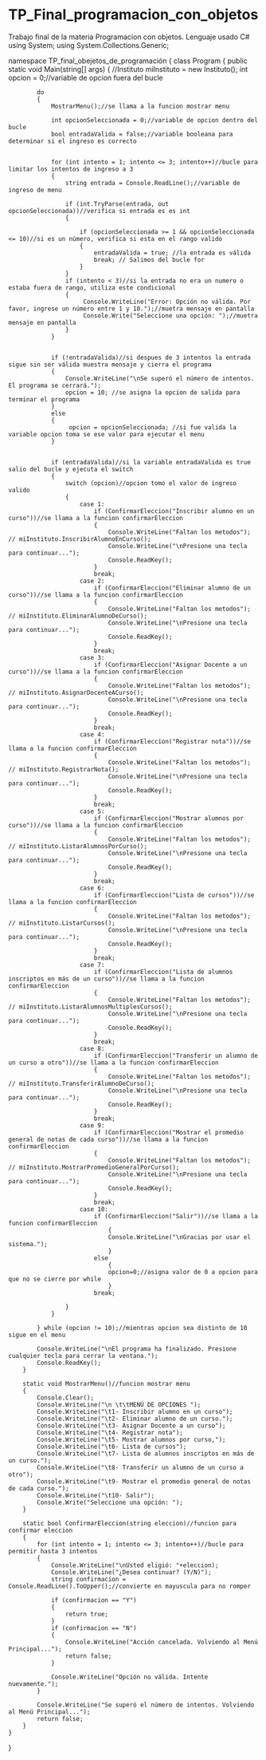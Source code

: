 # TP_Final_programacion_con_objetos
Trabajo final de la materia Programacion con objetos. Lenguaje usado C#
using System;
using System.Collections.Generic;

namespace TP_final_obejetos_de_programación
{
    class Program
    {
        public static void Main(string[] args)
        {
            //Instituto miInstituto = new Instituto();
            int opcion = 0;//variable de opcion fuera del bucle

            do
            {
                MostrarMenu();//se llama a la funcion mostrar menu
                
                int opcionSeleccionada = 0;//variable de opcion dentro del bucle
                bool entradaValida = false;//variable booleana para determinar si el ingreso es correcto

                
                for (int intento = 1; intento <= 3; intento++)//bucle para limitar los intentos de ingreso a 3
                {
                    string entrada = Console.ReadLine();//variable de ingreso de menu
                    
                    if (int.TryParse(entrada, out opcionSeleccionada))//verifica si entrada es es int
                    {
                        
                        if (opcionSeleccionada >= 1 && opcionSeleccionada <= 10)//si es un número, verifica si esta en el rango valido
                        {
                            entradaValida = true; //la entrada es válida
                            break; // Salimos del bucle for
                        }
                    }                    
                    if (intento < 3)//si la entrada no era un numero o estaba fuera de rango, utiliza este condicional
                    {
                         Console.WriteLine("Error: Opción no válida. Por favor, ingrese un número entre 1 y 10.");//muetra mensaje en pantalla
                         Console.Write("Seleccione una opción: ");//muetra mensaje en pantalla
                    }
                }

                
                if (!entradaValida)//si despues de 3 intentos la entrada sigue sin ser válida muestra mensaje y cierra el programa
                {
                    Console.WriteLine("\nSe superó el número de intentos. El programa se cerrará.");
                    opcion = 10; //se asigna la opcion de salida para terminar el programa
                }
                else
                {
                     opcion = opcionSeleccionada; //si fue valida la variable opcion toma se ese valor para ejecutar el menu
                }

               
                if (entradaValida)//si la variable entradaValida es true salio del bucle y ejecuta el switch
                {
                    switch (opcion)//opcion tomo el valor de ingreso valido
                    {
                        case 1:
                            if (ConfirmarEleccion("Inscribir alumno en un curso"))//se llama a la funcion confirmarEleccion
                            {
                                Console.WriteLine("Faltan los metodos"); // miInstituto.InscribirAlumnoEnCurso();
                                Console.WriteLine("\nPresione una tecla para continuar...");
                                Console.ReadKey();
                            }
                            break;
                        case 2:
                            if (ConfirmarEleccion("Eliminar alumno de un curso"))//se llama a la funcion confirmarEleccion
                            {
                                Console.WriteLine("Faltan los metodos"); // miInstituto.EliminarAlumnoDeCurso();
                                Console.WriteLine("\nPresione una tecla para continuar...");
                                Console.ReadKey();
                            }
                            break;
                        case 3:
                            if (ConfirmarEleccion("Asignar Docente a un curso"))//se llama a la funcion confirmarEleccion
                            {
                                Console.WriteLine("Faltan los metodos"); // miInstituto.AsignarDocenteACurso();
                                Console.WriteLine("\nPresione una tecla para continuar...");
                                Console.ReadKey();
                            }
                            break;
                        case 4:
                            if (ConfirmarEleccion("Registrar nota"))//se llama a la funcion confirmarEleccion
                            {
                                Console.WriteLine("Faltan los metodos"); // miInstituto.RegistrarNota();
                                Console.WriteLine("\nPresione una tecla para continuar...");
                                Console.ReadKey();
                            }
                            break;
                        case 5:
                            if (ConfirmarEleccion("Mostrar alumnos por curso"))//se llama a la funcion confirmarEleccion
                            {
                                Console.WriteLine("Faltan los metodos"); // miInstituto.ListarAlumnosPorCurso();
                                Console.WriteLine("\nPresione una tecla para continuar...");
                                Console.ReadKey();
                            }
                            break;
                        case 6:
                            if (ConfirmarEleccion("Lista de cursos"))//se llama a la funcion confirmarEleccion
                            {
                                Console.WriteLine("Faltan los metodos"); // miInstituto.ListarCursos();
                                Console.WriteLine("\nPresione una tecla para continuar...");
                                Console.ReadKey();
                            }
                            break;
                        case 7:
                            if (ConfirmarEleccion("Lista de alumnos inscriptos en más de un curso"))//se llama a la funcion confirmarEleccion
                            {
                                Console.WriteLine("Faltan los metodos"); // miInstituto.ListarAlumnosMultiplesCursos();
                                Console.WriteLine("\nPresione una tecla para continuar...");
                                Console.ReadKey();
                            }
                            break;
                        case 8:
                            if (ConfirmarEleccion("Transferir un alumno de un curso a otro"))//se llama a la funcion confirmarEleccion
                            {
                                Console.WriteLine("Faltan los metodos"); // miInstituto.TransferirAlumnoDeCurso();
                                Console.WriteLine("\nPresione una tecla para continuar...");
                                Console.ReadKey();
                            }
                            break;
                        case 9:
                            if (ConfirmarEleccion("Mostrar el promedio general de notas de cada curso"))//se llama a la funcion confirmarEleccion
                            {
                                Console.WriteLine("Faltan los metodos"); // miInstituto.MostrarPromedioGeneralPorCurso();
                                Console.WriteLine("\nPresione una tecla para continuar...");
                                Console.ReadKey();
                            }
                            break;
                        case 10:
                            if (ConfirmarEleccion("Salir"))//se llama a la funcion confirmarEleccion
                            	{
                            	Console.WriteLine("\nGracias por usar el sistema.");
                            	}
                            else
                            	{
                            	opcion=0;//asigna valor de 0 a opcion para que no se cierre por while
                            	}                                       	
                            break;
                       
                    }
                }

            } while (opcion != 10);//mientras opcion sea distinto de 10 sigue en el menu

            Console.WriteLine("\nEl programa ha finalizado. Presione cualquier tecla para cerrar la ventana.");
            Console.ReadKey();
        }

        static void MostrarMenu()//funcion mostrar menu
        {
            Console.Clear();
            Console.WriteLine("\n \t\tMENÚ DE OPCIONES ");
            Console.WriteLine("\t1- Inscribir alumno en un curso");
            Console.WriteLine("\t2- Eliminar alumno de un curso.");
            Console.WriteLine("\t3- Asignar Docente a un curso");
            Console.WriteLine("\t4- Registrar nota");
            Console.WriteLine("\t5- Mostrar alumnos por curso,");
            Console.WriteLine("\t6- Lista de cursos");
            Console.WriteLine("\t7- Lista de alumnos inscriptos en más de un curso.");
            Console.WriteLine("\t8- Transferir un alumno de un curso a otro");
            Console.WriteLine("\t9- Mostrar el promedio general de notas de cada curso.");
            Console.WriteLine("\t10- Salir");
            Console.Write("Seleccione una opción: ");
        }
        
        static bool ConfirmarEleccion(string eleccion)//funcion para confirmar eleccion
        {
            for (int intento = 1; intento <= 3; intento++)//bucle para permitir hasta 3 intentos
            {
                Console.WriteLine("\nUsted eligió: "+eleccion);
                Console.WriteLine("¿Desea continuar? (Y/N)");
                string confirmacion = Console.ReadLine().ToUpper();//convierte en mayuscula para no romper

                if (confirmacion == "Y")
                {
                    return true;
                }
                if (confirmacion == "N")
                {
                    Console.WriteLine("Acción cancelada. Volviendo al Menú Principal...");
                    return false;
                }
                
                Console.WriteLine("Opción no válida. Intente nuevamente.");
            }

            Console.WriteLine("Se superó el número de intentos. Volviendo al Menú Principal...");
            return false;
        }
    }
}



